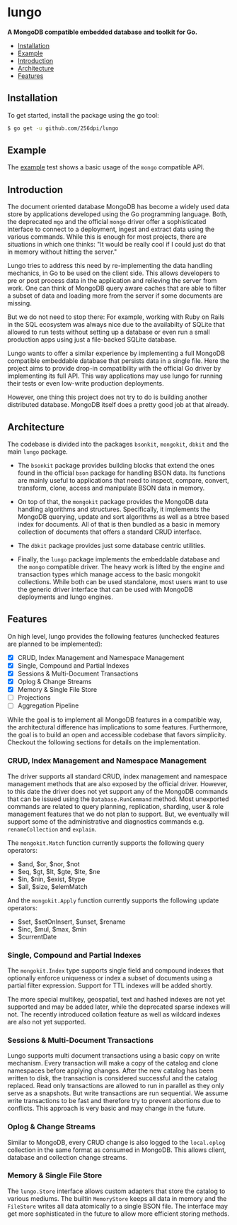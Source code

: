 # lungo

**A MongoDB compatible embedded database and toolkit for Go.**

- [Installation](#installation)
- [Example](#example)
- [Introduction](#introduction)
- [Architecture](#architecture)
- [Features](#features)

## Installation

To get started, install the package using the go tool:

```bash
$ go get -u github.com/256dpi/lungo
```

## Example

The [example](https://github.com/256dpi/lungo/tree/master/example_test.go) test
shows a basic usage of the `mongo` compatible API.

## Introduction

The document oriented database MongoDB has become a widely used data store by
applications developed using the Go programming language. Both, the deprecated
`mgo` and the official `mongo` driver offer a sophisticated interface to connect
to a deployment, ingest and extract data using the various commands. While this
is enough for most projects, there are situations in which one thinks: "It would
be really cool if I could just do that in memory without hitting the server."

Lungo tries to address this need by re-implementing the data handling mechanics,
in Go to be used on the client side. This allows developers to pre or post 
process data in the application and relieving the server from work. One can think
of MongoDB query aware caches that are able to filter a subset of data and loading
more from the server if some documents are missing.

But we do not need to stop there: For example, working with Ruby on Rails in the
SQL ecosystem was always nice due to the availabilty of SQLite that allowed to
run tests without setting up a database or even run a small production apps using
just a file-backed SQLite database.

Lungo wants to offer a similar experience by implementing a full MongoDB 
compatible embeddable database that persists data in a single file. Here the
project aims to provide drop-in compatibility with the official Go driver by
implementing its full API. This way applications may use lungo for running their
tests or even low-write production deployments.

However, one thing this project does not try to do is building another
distributed database. MongoDB itself does a pretty good job at that already.

## Architecture

The codebase is divided into the packages `bsonkit`, `mongokit`, `dbkit` and
the main `lungo` package.

- The `bsonkit` package provides building blocks that extend the ones found in
the official `bson` package for handling BSON data. Its functions are mainly
useful to applications that need to inspect, compare, convert, transform,
clone, access and manipulate BSON data in memory.

- On top of that, the `mongokit` package provides the MongoDB data handling
algorithms and structures. Specifically, it implements the MongoDB querying,
update and sort algorithms as well as a btree based index for documents. All of
that is then bundled as a basic in memory collection of documents that offers a
standard CRUD interface.

- The `dbkit` package provides just some database centric utilities.

- Finally, the `lungo` package implements the embeddable database and the
`mongo` compatible driver. The heavy work is lifted by the engine and transaction
types which manage access to the basic mongokit collections. While both can be
used standalone, most users want to use the generic driver interface that can be
used with MongoDB deployments and lungo engines.

## Features

On high level, lungo provides the following features (unchecked features are
planned to be implemented):

- [x] CRUD, Index Management and Namespace Management
- [x] Single, Compound and Partial Indexes
- [x] Sessions & Multi-Document Transactions
- [x] Oplog & Change Streams
- [x] Memory & Single File Store
- [ ] Projections
- [ ] Aggregation Pipeline

While the goal is to implement all MongoDB features in a compatible way, the
architectural difference has implications to some features. Furthermore, the
goal is to build an open and accessible codebase that favors simplicity.
Checkout the following sections for details on the implementation.

### CRUD, Index Management and Namespace Management

The driver supports all standard CRUD, index management and namespace management
methods that are also exposed by the official driver. However, to this date the
driver does not yet support any of the MongoDB commands that can be issued using
the `Database.RunCommand` method. Most unexported commands are related to query
planning, replication, sharding, user & role management features that we do not
plan to support. But, we eventually will support some of the administrative and
diagnostics commands e.g. `renameCollection` and `explain`.

The `mongokit.Match` function currently supports the following query operators:

- $and, $or, $nor, $not
- $eq, $gt, $lt, $gte, $lte, $ne
- $in, $nin, $exist, $type
- $all, $size, $elemMatch

And the `mongokit.Apply` function currently supports the following update
operators:

- $set, $setOnInsert, $unset, $rename
 - $inc, $mul, $max, $min
- $currentDate

### Single, Compound and Partial Indexes

The `mongokit.Index` type supports single field and compound indexes that
optionally enforce uniqueness or index a subset of documents using a partial
filter expression. Support for TTL indexes will be added shortly.

The more special multikey, geospatial, text and hashed indexes are not yet
supported and may be added later, while the deprecated sparse indexes will not.
The recently introduced collation feature as well as wildcard indexes are also
not yet supported.

### Sessions & Multi-Document Transactions

Lungo supports multi document transactions using a basic copy on write mechanism.
Every transaction will make a copy of the catalog and clone namespaces before
applying changes. After the new catalog has been written to disk, the transaction
is considered successful and the catalog replaced. Read only transactions are
allowed to run in parallel as they only serve as a snapshots. But write
transactions are run sequential. We assume write transactions to be fast and
therefore try to prevent abortions due to conflicts. This approach is very basic
and may change in the future.

### Oplog & Change Streams

Similar to MongoDB, every CRUD change is also logged to the `local.oplog`
collection in the same format as consumed in MongoDB. This allows client,
database and collection change streams.

### Memory & Single File Store

The `lungo.Store` interface allows custom adapters that store the catalog to
various mediums. The builtin `MemoryStore` keeps all data in memory and the
`FileStore` writes all data atomically to a single BSON file. The interface may
get more sophisticated in the future to allow more efficient storing methods.
